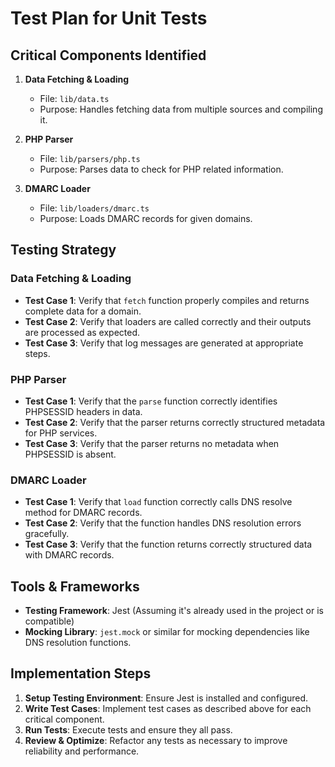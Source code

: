 # Test Plan for Unit Tests

## Critical Components Identified

1. **Data Fetching & Loading**
   - File: `lib/data.ts`
   - Purpose: Handles fetching data from multiple sources and compiling it.

2. **PHP Parser**
   - File: `lib/parsers/php.ts`
   - Purpose: Parses data to check for PHP related information.

3. **DMARC Loader**
   - File: `lib/loaders/dmarc.ts`
   - Purpose: Loads DMARC records for given domains.

## Testing Strategy

### Data Fetching & Loading
- **Test Case 1**: Verify that `fetch` function properly compiles and returns complete data for a domain.
- **Test Case 2**: Verify that loaders are called correctly and their outputs are processed as expected.
- **Test Case 3**: Verify that log messages are generated at appropriate steps.

### PHP Parser
- **Test Case 1**: Verify that the `parse` function correctly identifies PHPSESSID headers in data.
- **Test Case 2**: Verify that the parser returns correctly structured metadata for PHP services.
- **Test Case 3**: Verify that the parser returns no metadata when PHPSESSID is absent.

### DMARC Loader
- **Test Case 1**: Verify that `load` function correctly calls DNS resolve method for DMARC records.
- **Test Case 2**: Verify that the function handles DNS resolution errors gracefully.
- **Test Case 3**: Verify that the function returns correctly structured data with DMARC records.

## Tools & Frameworks

- **Testing Framework**: Jest (Assuming it's already used in the project or is compatible)
- **Mocking Library**: `jest.mock` or similar for mocking dependencies like DNS resolution functions.

## Implementation Steps
1. **Setup Testing Environment**: Ensure Jest is installed and configured.
2. **Write Test Cases**: Implement test cases as described above for each critical component.
3. **Run Tests**: Execute tests and ensure they all pass.
4. **Review & Optimize**: Refactor any tests as necessary to improve reliability and performance.

